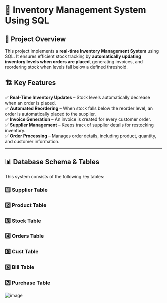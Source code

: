 # 🏪 Inventory Management System Using SQL

## 📌 Project Overview
This project implements a **real-time Inventory Management System** using SQL. It ensures efficient stock tracking by **automatically updating inventory levels when orders are placed**, generating invoices, and reordering stock when levels fall below a defined threshold.  

## 🏗️ Key Features
✅ **Real-Time Inventory Updates** – Stock levels automatically decrease when an order is placed.  
✅ **Automated Reordering** – When stock falls below the reorder level, an order is automatically placed to the supplier.  
✅ **Invoice Generation** – An invoice is created for every customer order.  
✅ **Supplier Management** – Keeps track of supplier details for restocking inventory.  
✅ **Order Processing** – Manages order details, including product, quantity, and customer information.  

---

## 📊 Database Schema & Tables
This system consists of the following key tables:



### **1️⃣ Supplier Table**
### **2️⃣ Product Table**
### **3️⃣ Stock Table**
### **4️⃣ Orders Table**
### **5️⃣ Cust Table**
### **6️⃣ Bill Table**
### **7️⃣ Purchase Table**

![image](https://github.com/user-attachments/assets/c8536175-c585-4a46-91df-18876068d6b5)
